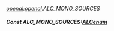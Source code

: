 _[openal](../../modules/openal/openal-module.md):[openal](../../modules/openal/openal-module.md).ALC\_MONO\_SOURCES_
##### Const ALC\_MONO\_SOURCES:[ALCenum](../../modules/openal/openal-alcenum.md)

